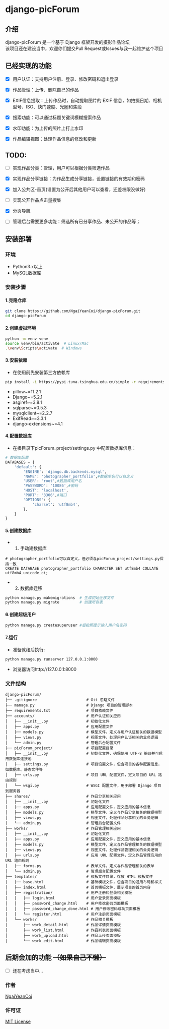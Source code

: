 # django-picForum
## 介绍
django-picForum 是一个基于 Django 框架开发的摄影作品论坛  
该项目还在建设当中，欢迎你们提交Pull Request或Issues与我一起维护这个项目

## 已经实现的功能
- [X] 用户认证：支持用户注册、登录、修改密码和退出登录
- [X] 作品管理：上传、删除自己的作品
- [X] EXIF信息提取：上传作品时，自动提取图片的 EXIF 信息，如拍摄日期、相机型号、ISO、快门速度、光圈和焦段
- [X] 搜索功能：可以通过标题关键词模糊搜索作品
- [X] 水印功能：为上传的照片上打上水印
- [X] 作品编辑视图：处理作品信息的修改和更新


## TODO:
- [ ] 实现作品分类：管理，用户可以根据分类筛选作品
- [X] 实现作品分享链接：为作品生成分享链接，设置链接的有效期和密码
- [X] 加入公共区-首页(设置为公开后其他用户可以查看，还差权限没做好)
- [ ] 实现公开作品点击量搜集
- [X] 分页导航
- [ ] 管理后台需要更多功能：筛选所有已分享作品、未公开的作品等；



## 安装部署

### 环境
- Python3.x以上
- MySQL数据库

### 安装步骤
#### 1.克隆仓库
```bash
git clone https://github.com/NgaiYeanCoi/django-picForum.git
cd django-picForum
```
#### 2.创建虚拟环境
```bash
python -m venv venv
source venv/bin/activate  # Linux/Mac
.\venv\Scripts\activate  # Windows
```
#### 3.安装依赖
- 在使用前先安装第三方依赖库
```bash
pip install -i https://pypi.tuna.tsinghua.edu.cn/simple -r requirements.txt
```

- pillow~=11.2.1
- Django~=5.2.1
- asgiref~=3.8.1
- sqlparse~=0.5.3
- mysqlclient~=2.2.7
- ExifRead~=3.3.1
- django-extensions~=4.1

#### 4.配置数据库
- 在根目录下picForum_project/settings.py 中配置数据库信息：
```python
# 数据库配置
DATABASES = {
    'default': {
        'ENGINE': 'django.db.backends.mysql',
        'NAME': 'photographer_portfolio',#数据库名可以自定义
        'USER': 'root',#数据库用户名
        'PASSWORD': '10086',#密码
        'HOST': 'localhost',
        'PORT': '3306',#端口
        'OPTIONS': {
            'charset': 'utf8mb4',
        },
    }
}
```
#### 5.创建数据库

- 1. 手动建数据库
```mysql
# photographer_portfolio可以自定义，但必须与picForum_project/settings.py保持一致
CREATE DATABASE photographer_portfolio CHARACTER SET utf8mb4 COLLATE utf8mb4_unicode_ci;
```
- 2. 数据库迁移
```bash
python manage.py makemigrations  # 生成初始迁移文件
python manage.py migrate         # 创建所有表
```
#### 6.创建超级用户
```bash
python manage.py createsuperuser #后按照提示输入用户名密码
```

#### 7.运行
- 准备就绪后执行:
```bash
python manage.py runserver 127.0.0.1:8000
```
- 浏览器访问http://127.0.0.1:8000

### 文件结构
```plaintext
django-picForum/
├── .gitignore                      # Git 忽略文件
├── manage.py                       # Django 项目的管理脚本
├── requirements.txt                # 项目依赖文件
├── accounts/                       # 用户认证相关应用
│   ├── __init__.py                 # 初始化文件
│   ├── apps.py                     # 应用配置文件
│   ├── models.py                   # 模型文件，定义与用户认证相关的数据模型
│   ├── views.py                    # 视图文件，处理用户认证相关的业务逻辑
│   └── admin.py                    # 管理后台配置文件
├── picForum_project/               # 项目配置目录
│   ├── __init__.py                 # 初始化文件，确保使用 UTF-8 编码并可启用数据库连接池
│   ├── settings.py                 # 项目设置文件，包含项目的各种配置信息，如数据库、静态文件等
│   ├── urls.py                     # 项目 URL 配置文件，定义项目的 URL 路由规则
│   └── wsgi.py                     # WSGI 配置文件，用于部署 Django 项目到服务器
├── shares/                         # 作品分享相关应用
│   ├── __init__.py                 # 初始化文件
│   ├── apps.py                     # 应用配置文件，定义应用的基本信息
│   ├── models.py                   # 模型文件，定义与作品分享相关的数据模型
│   ├── views.py                    # 视图文件，处理作品分享相关的业务逻辑
│   └── admin.py                    # 管理后台配置文件
├── works/                          # 作品管理相关应用
│   ├── __init__.py                 # 初始化文件
│   ├── apps.py                     # 应用配置文件，定义应用的基本信息
│   ├── models.py                   # 模型文件，定义与作品管理相关的数据模型
│   ├── views.py                    # 视图文件，处理作品管理相关的业务逻辑
│   ├── urls.py                     # 应用 URL 配置文件，定义作品管理应用的 URL 路由规则
│   ├── forms.py                    # 表单文件，定义与作品管理相关的表单
│   └── admin.py                    # 管理后台配置文件
├── templates/                      # 模板文件目录，存放 HTML 模板文件
│   ├── base.html                   # 基础模板文件，包含项目的通用布局和样式
│   ├── index.html                  # 首页模板文件，展示项目的首页内容
│   ├── registration/               # 用户注册和登录相关模板
│   │   ├── login.html              # 用户登录页面模板
│   │   ├── password_change.html    # 用户修改密码页面模板
│   │   ├── password_change_done.html # 用户修改密码成功页面模板
│   │   └── register.html           # 用户注册页面模板
│   └── works/                      # 作品相关模板
│       ├── work_detail.html        # 作品详情页面模板
│       ├── work_list.html          # 作品列表页面模板
│       ├── work_upload.html        # 作品上传页面模板
│       └── work_edit.html          # 作品编辑页面模板
```

## 后期会加的功能 ~~（如果自己不懒）~~
- [ ] 还在考虑当中...

### 作者
[NgaiYeanCoi](https://github.com/NgaiYeanCoi)

### 许可证
[MIT License](https://github.com/NgaiYeanCoi/django-picForum/blob/main/LICENSE)